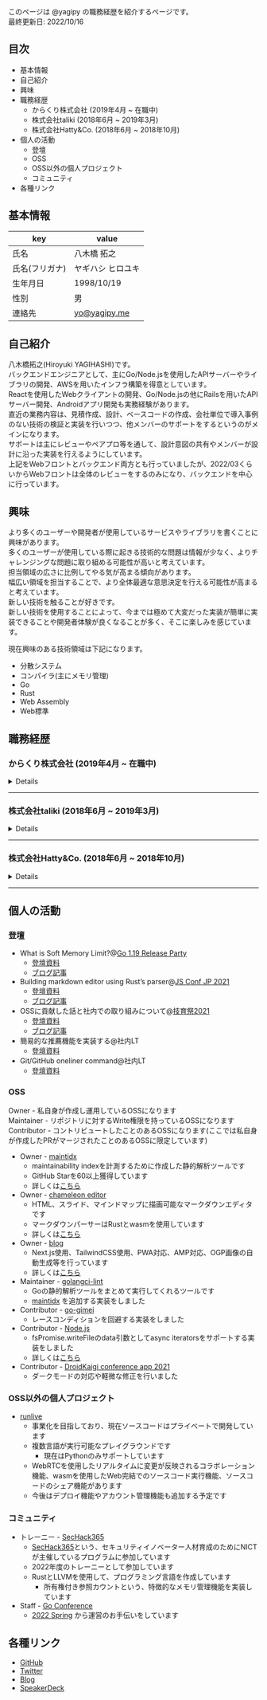このページは @yagipy の職務経歴を紹介するページです。  
最終更新日: 2022/10/16

## 目次
- 基本情報
- 自己紹介
- 興味
- 職務経歴
  - からくり株式会社 (2019年4月 ~ 在職中)
  - 株式会社taliki (2018年6月 ~ 2019年3月)
  - 株式会社Hatty&Co. (2018年6月 ~ 2018年10月)
- 個人の活動
  - 登壇
  - OSS
  - OSS以外の個人プロジェクト
  - コミュニティ
- 各種リンク

## 基本情報
| key      | value        |
|----------|--------------|
| 氏名       | 八木橋 拓之       |
| 氏名(フリガナ) | ヤギハシ ヒロユキ    |
| 生年月日     | 1998/10/19   |
| 性別       | 男            |
| 連絡先      | yo@yagipy.me |

## 自己紹介
八木橋拓之(Hiroyuki YAGIHASHI)です。  
バックエンドエンジニアとして、主にGo/Node.jsを使用したAPIサーバーやライブラリの開発、AWSを用いたインフラ構築を得意としています。  
Reactを使用したWebクライアントの開発、Go/Node.jsの他にRailsを用いたAPIサーバー開発、Androidアプリ開発も実務経験があります。  
直近の業務内容は、見積作成、設計、ベースコードの作成、会社単位で導入事例のない技術の検証と実装を行いつつ、他メンバーのサポートをするというのがメインになります。  
サポートは主にレビューやペアプロ等を通して、設計意図の共有やメンバーが設計に沿った実装を行えるようにしています。  
上記をWebフロントとバックエンド両方とも行っていましたが、2022/03くらいからWebフロントは全体のレビューをするのみになり、バックエンドを中心に行っています。

## 興味
より多くのユーザーや開発者が使用しているサービスやライブラリを書くことに興味があります。  
多くのユーザーが使用している際に起きる技術的な問題は情報が少なく、よりチャレンジングな問題に取り組める可能性が高いと考えています。  
担当領域の広さに比例してやる気が高まる傾向があります。  
幅広い領域を担当することで、より全体最適な意思決定を行える可能性が高まると考えています。  
新しい技術を触ることが好きです。  
新しい技術を使用することによって、今までは極めて大変だった実装が簡単に実装できることや開発者体験が良くなることが多く、そこに楽しみを感じています。

現在興味のある技術領域は下記になります。
- 分散システム
- コンパイラ(主にメモリ管理)
- Go
- Rust
- Web Assembly
- Web標準

## 職務経歴
### からくり株式会社 (2019年4月 ~ 在職中)
<details>

2019年4月に新卒入社。  
テックリード(Webフロントエンド/バックエンド)、教育グループリーダー、ソフトウェアエンジニアを担当しています。

#### テックリードとして (2021年4月 ~ 在職中)
<details>

Webフロントエンド/バックエンドに関する見積作成や設計、技術選定、レビュー(主に実装)、ドキュメンテーションを行いました。  
ただ、テックリード業のための工数が毎月あるわけではなく、ポイントポイントで(新規開発立ち上げの際や新しい技術を検証/導入する際など)工数をもらって行っています。  
主な実績は「ソフトウェアエンジニアとして」内の各プロジェクトごとにある「利用技術や技術選定に関する思考」の項目に書いています。

</details>

#### 教育グループリーダーとして (2020年9月 ~ 在職中)
<details>

教育グループでは、会社レベルでの教育に関する施策の立案や実行を担当しました。(メンバー数最大4名)  
エンジニア評価制度に関しても作成しました。  
施策の立案や実行の過程で、「学習する組織」や「リファクタリング•ウェットウェア」、「成人発達理論による能力の成長」という本を読み、体系的な能力開発に関する知識を得ることができました。  
主に行った施策は下記になります。

- KGI/KPIの立案・作成・運用
- エンジニア評価制度(コンピテンシーマトリクス)の立案・作成・運用
- エンジニアメンターシップ制度の立案・作成・実施・運用
- 研修制度のプラッシュアップ
- テックリードによる塾形式の勉強会の立案・実施
- ライブラリ/設計比較検討会の立案・実施
</details>

#### ソフトウェアエンジニアとして (2019年4月 ~ 在職中)
<details>

プロジェクトは抜粋しています。  
各プロジェクトの項目は**プロジェクト概要と担当領域**、**役割**、**担当工程**、**使用技術**、**担当業務**で構成されていますが、
リードエンジニアを担当したプロジェクトのみ**利用技術や技術選定に関する思考**を追加しています。  

プロジェクトの網羅性は下記ブログ記事の方が高いですが、このページの方が各プロジェクトをより詳細に書いています。  
[2021年の詳細](https://blog.yagipy.me/2021-in-review)  
[2020年の詳細](https://blog.yagipy.me/2020-in-review)

### オンライン診療アプリ(2021/11~現在)
<details>

#### プロジェクト概要と担当領域
オンライン診療や医師とのチャットを行うことができるアプリです。  
患者用のWebアプリと医療従事者用のWebアプリ、システム管理者用のWebアプリ、各Webアプリとネイティブアプリに提供するAPIサーバー、インフラ構築を担当しました。

#### 利用技術や技術選定に関する思考
TODO: 更新する
<!--
- Goの全面的な導入
- GraphQLによるスキーマ駆動開発の導入
- graphql-code-generatorを使用したAPI呼び出し処理及び型の自動生成
- entを使用した型安全なGo ORMの導入 
- Project-based monorepoの導入

GraphQLによるスキーマ駆動開発の導入の際に考えたことを書きます。
工事現場での無傷事故報告アプリで発生した下記問題の解決を試みました。
- リクエスト、レスポンスを過度に共通化したことによる無駄なパラメータの発生
-->

#### 役割  
- Webフロントエンド/バックエンドのリードエンジニア
- Webフロントエンド/バックエンドのプロジェクトマネジメント(メンバー数最大6名)
  - スケジュール/進捗管理
  - 品質管理(レビュー、ペアプロ)
  - 業務委託面談

#### 担当工程
- 要件定義、設計、実装、テスト

#### 使用技術
- Go
  - gqlgen
  - ent
- AWS
  - ECS on Fargate
  - Aurora(MySQL互換)
  - Amazon SNS
  - Amazon SES
  - CloudFront
- React
  - vite
  - ChakraUI
- GitHub Actions
- GMOPayment
- Twilio
- OMRON connect Cloud

#### 担当業務
- 設計(DB設計、API設計、技術選定)
- 外部APIとのフロー構築
- gqlgen、entを使用したベースコードの構築
- vite、chakra UI、graphql-code-generatorを使用したベースコードの構築
- GraphQL subscription、redis pub/sub、goroutineを使用したリアルタイムチャット機能の検証及び実装
- Twilioを使用したビデオ通話機能の実装(サーバー側)
- GMOPaymentを使用した定期課金機能
- お客さんとのMTG
  - 技術的な部分に関しての質問回答
- 工数見積

</details>

### 工事現場での無傷事故報告アプリ(2021/06~現在)
<details>

#### プロジェクト概要と担当領域
工事現場で無傷事故(ヒヤリハット)が発生した際に報告を行うアプリです。  
報告された内容を確認する管理者用のWeb画面、ネイティブアプリと管理者用Web画面に提供するAPI開発を担当しました。  

#### 利用技術や技術選定に関する思考
大きく3つのチャレンジを行いました。
- Goの部分的な導入
- gRPCを使用したスキーマ駆動開発の導入
- ECS on Fargateの導入

---

Goの部分的な導入の際に考えたことについて書きます。  
今まで会社がメインで使用していたサーバーサイドの言語はRubyでしたが、この案件で初めてGoを導入しました。  
この意思決定には、Rubyを辞めたい理由とGoを導入したい理由が関係しています。  
まず、Rubyを辞めたい理由ですが、下記になります。
- 動的型付け言語であり、実行しないとエラーの検出が難しい
- 実行速度が遅い
  - 大手ハウスメーカー顧客管理サービスで問題になっていました
- コミュニティが衰退してきていると感じる
  - [TIOBE index](https://www.tiobe.com/tiobe-index/ruby)や[State of the Octoverse](https://octoverse.github.com)等の情報から衰退していると判断しました
  - 技術的な部分ではないですし、多くの人が使っているから良いという訳ではないものの、OSSにおいてコミュニティは重要だと考えています
    - 特にRuby/Ruby on Railsは日本のコミュニティが盛んで、そこにとても大きな価値があると考えているため、コミュニティの衰退は致命的だと思っています

上記理由から、採用する言語は実行速度が早い静的型付け言語で、かつコミュニティが盛んである必要があり、いくつか候補がある中からGoを選択しました。(Goの他にKotlinとTypeScriptを検討しました)
Goを選択した理由としては下記になります。
- 静的型付け言語であり、コンパイル時にエラーを検出できる
- 実行速度が早い
- コミュニティが盛んである
- 言語仕様がシンプルであり、動的型付け言語を扱っていた人でも比較的容易に習得できる
  - Rubyを使っている人が多いのと、大規模なアプリになる可能性が高くプロジェクトに参加する人数が多くなることを考えると、習得難易度は重要でした
- 依存先を比較的少なくできる
  - 大手メガネメーカー店舗向けサービスで依存関係の更新を行う際に、依存先の数が多く大変で、かつ一部は更新の際にエラーが発生し古いバージョンで固定した経験がありました
  - そのため、依存先を少なくできることは魅力的でした

ただ、社内でGoを書ける人が少なかったので、アプリケーションレイヤをマイクロサービス化し、部分的かつ段階的にGoを導入しました。  
具体的にはゲートウェイサーバーはGo、他のサーバーは書けるメンバーが多く社内に知見がたまっているという点でRubyを採用しました。
サーバー間の通信はgRPCを使用しました。
なぜサーバー間通信にgRPCを使用しているかは後述しています。

---

次に、gRPCを使用したスキーマ駆動開発の導入の際に考えたことについて書きます。  
APIのインターフェースはフロントエンドとバックエンドの間で共通の認識を持つ必要があります。  
今までのプロジェクトではAPIのインターフェースはドキュメントか口頭によって共有されていました。  
しかし、下記のような問題が発生していました。  
- ドキュメント
  - 必要な情報が足りない等の不備が発生する可能性がある
  - APIの数が多くなると管理が難しくなり、実装とドキュメントの内容が乖離してしまう
  - 人によって書き方にばらつきがあり、認識を合わせるのに時間がかかる
- 口頭
  - 共有された内容を後から参照できない

上記の問題を解決するために、gRPCを使用したスキーマ駆動開発を導入しました。  
スキーマ駆動開発を導入したことによって、各クライアントとの意思疎通が容易になり、ドキュメンテーションにかかる時間も削減できました。  
かつ、型不一致によるエラーも事前に検知することができるようになりました。  
gRPCではなくOpenAPIを使用することも考えましたが、下記のような理由からgRPCを採用しました。
- ゲートウェイサーバーと他のサーバー間の通信はgRPCを使用しており、インターフェース定義言語を統一したいため
  - なぜサーバー間通信にgRPCを使用しているかは下記2つが理由になります
    - プライベートなAPIなので、標準的なHTTP技術のみで叩ける必要がないため
    - HTTPのことを考えて、URLパスやHTTPメソッド等を決める必要がないため
    - [こちらの記事](https://cloud.google.com/blog/ja/products/api-management/understanding-grpc-openapi-and-rest-and-when-to-use-them)を参考にして選定を行いました
- grpc-gatewayを使用することで、各クライアントにREST APIを提供することが容易に可能だったため  
  - このことによって、gRPCを導入した影響を最小限にすることができました

---

最後に、ECS on Fargateの導入をした際に考えたことについて書きます。
ECS on Fargateは、サーバーレスかつコンテナ化を実現するために導入を行いましたので、ここではなぜサーバーレスかつコンテナ化を実現したかったのかについて書きます。
今まではAWS EC2にAnsibleでプロビジョニングする形でしたが、下記のような問題がありました。
- 初回と2回目以降の処理をそれぞれ記述しなければならない
- 開発環境とSTG/PRD環境でそれぞれ実行環境が違う
  - 実行環境が異なるため、開発環境で再現しない不具合が発生しやすい
  - Ansible自体はVagrantで仮想環境を立てて動作確認をしていたが、Ansibleの動作確認のために仮想環境を立てるのはコストに見合わないと考えていました
    - 実際にその上でアプリを動かすと同じ実行環境で実行できますが、計算リソース的に無駄が多いと考えていました
- EC2関連の管理作業が後回しにされていた

上記の問題を、サーバーレスかつコンテナ化をすることで解決したいと考えました。  
サーバーレスかつコンテナ化することで、上記問題の解決に加えて、インフラ管理コストの大幅な軽減、AutoScalingの容易化及び高速化を実現できました。  
なお、コントロールプレーンはEKSでも可能でしたが、EKSはECSに比べて学習コストおよび運用コストが高いと考えており、今後何かしらの課題が発生した際はEKSにする可能性はあるが、問題が発生するまではECSで良いと判断しました。

#### 役割
- Webフロントエンド、バックエンドのリードエンジニア
- Webフロントエンド、バックエンドのプロジェクトマネジメント(メンバー数最大5名)
  - スケジュール、進捗管理
  - 品質管理(レビュー、ペアプロ)

#### 担当工程
- 要件定義、設計、実装、テスト

#### 技術  
- gRPC
- Go
  - grpc-gateway
- Ruby
  - guard
- ECS on Fargate
- GitHub Actions
- React
  - Next.js
  - Recoil
  - TailwindCSS

#### 担当業務
- 設計(DB設計、API設計、技術選定)
- grpc-gatewayを使用したgatewayサーバーのベースコード作成
- Rubyを使用したgRPCサーバーのベースコード作成
- Next.jsを使用した Web クライアントのベースコード作成
- ECS on Fargateでのインフラ構築
- GitHub Actionsを使用した自動デプロイフローの構築
- guardを使用したRubyサーバーのオートリロード

</details>

### 認証認可基盤システム(2020/10~現在)
<details>

#### プロジェクト概要と担当領域
社員が使うアプリの認証が各アプリのサーバーで実装しており、情報が散在していた。
その情報を集約することを目的に認証認可基盤を作成。
Web管理画面とAPI開発を担当。

#### 利用技術や技術選定に関する思考
インフラ構成や言語については、お客さんの方から要望があったため、要望に答える形で実装しました。  
APIはAPI Gateway + Lambdaの構成になっています。  
DBはRDSを使用しています。(コネクション管理はRDS Proxyを使用しています。)  
管理画面は"アクセスをプライベートネットワークに閉じたい"という要件があったため、会社でよく使っていたS3の静的Webサイトホスティングを使用して、プライベートIPのみを設定できないか調査を行いました。  
上記を調査しているタイミングでAWS PrivateLink for Amazon S3の一般提供が開始され、これで可能になると考えていたのですが、静的WebサイトホスティングはPrivateLinkに対応していないことがわかりました。  
最終的にはEC2でホスティング(Nginxを使用しています)を行いました。

最初はお客さんの方でもAWS Web コンソールでインフラを変更する可能性があるということだったので、API全体の管理ライブラリは導入せず、デプロイや環境変数の切り替えはシェルスクリプトを独自に組んで使用していました。  
Serverless FrameworkやAWS SAMはインフラの設定に意図しない変更が出てしまうことを懸念して導入を見送っていました。  
ですが、取引会社さんの方で変更する部分が大体分かってきたというのもあり、取引会社さんと交渉し、大きな機能追加開発が入るタイミングでServerless Frameworkを導入しました。  
導入によって基盤全体の見通しが良くなっただけではなく、属人化の排除、インフラ設定の共通化、テスト環境と開発環境での実行が容易に出来るようになりました。  
なお、上記のタイミングでJavaScriptからTypeScriptへの移行も行い、より安全に開発を行えるようになりました。

TODO: 更新する
Webアプリは新しくRecoilを導入しました。

#### 役割
- Webフロントエンド、バックエンドのリードエンジニア
- Webフロントエンド、バックエンドのプロジェクトマネジメント(メンバー数最大2名)
  - スケジュール、進捗管理
  - 品質管理(レビュー、ペアプロ)

#### 担当工程
- 要件定義、設計、実装、テスト

#### 使用技術
- Serverless Framework
- Node.js(JavaScript、TypeScript)
  - prisma
  - ldapjs
  - bcryptjs
  - samba-client
  - sequelize
- AWS
  - Lambda
  - API Gateway
  - EC2(踏み台サーバー、管理画面のホスティングサーバーとして使用)
  - RDS
  - RDS Proxy
- Nginx
- React
  - Next.js
  - Recoil
  - TailwindCSS

#### 担当業務
- 技術選定
- Serverless Frameworkを使用したベースコードの作成
- Next.js、Recoil、TailwindCSSを使用したベースコードの作成
- LDAP認証の実装
- Sambaへのファイルアップロード実装
  - Lambda上でAmazonLinux2のネイティブバイナリパッケージ(samba-client)を使用することで実現
- CSVをstreamにして読み込みつつDBにインサートするバッチ処理の実装
- 各種APIの実装

</details>

### 宿泊者管理サービス(2020/6 ~ 2020/9)
<details>

#### プロジェクト概要と担当領域
宿泊者の入退室を管理したり、管理者とチャットやビデオ通話を行うことが出来るアプリ。
管理者が使用するWebアプリとAPIサーバーを担当。

#### 利用技術や技術選定に関する思考
大きく3つのチャレンジを行いました。
- GraphQLの導入
- Next.jsの導入
- Terraformを使用したIaCの導入

GraphQLの導入ですが、大手ハウスメーカー顧客管理サービスで発生していた問題を解決することを試みました。
主に問題となっていたのは下記の3つです。
- 画面の表示要素を変えるたびに、API側のコードを修正する必要がある
- 1画面で複数のAPIを叩いており、画面描画に遅れが出ていた/フロント側で取得した値を管理しづらい
- APIが様々な画面で叩かれているため、どのレスポンスの値がどこで使われているか把握しづらく、レスポンスの値を削除しにくい

解決策として、下記の2つを候補として考えました。
- RESTにextendsやfieldsというリクエストパラメータを追加し、レスポンスをリクエストパラメータに応じて変更するようにする
- GraphQLを使用する

どちらでも解決可能でしたが、下記の理由によりGraphQLを採用しました。
- アプリの比較的小規模であり、挑戦的な技術選定が可能であるため
- 今後社内でGraphQLを導入する可能性を考慮し、小規模なアプリで使用することで影響範囲を最小限にしつつ社内にGraphQLの知見をためることができるため
- コアロジックを分離しておけば低コストでRESTへの切り替えが可能であると判断したため

その結果、問題が解決されただけではなく、今後の開発においてもGraphQLという選択肢を取ることが以前より容易になり、会社全体としても問題解決の幅が広がったと考えています。

TODO: Next.jsの導入の思考を書く  
TODO: Terraformを使用したIaCの導入の思考を書く

#### 役割
- Webフロントエンドのリードエンジニア
- バックエンドのリードエンジニア

#### 担当工程
- 要件定義、設計、実装、テスト

#### 使用技術
- Ruby on Rails
  - graphql-ruby
- React
  - Next.js
- terraform

#### 担当業務
- graphql-rubyを使用したGraphQLサーバーのベースコード作成
- Next.jsを使用したWebアプリのベースコード作成
- terraformを使用したインフラ構築

</details>

### 大手ハウスメーカー顧客管理サービス(2020/2 ~ 2020/6)
<details>

#### プロジェクト概要と担当領域
ハウスメーカーと住宅を購入した顧客がコミュニケーションを取るアプリ。
顧客が使用するWebアプリと大手ハウスメーカーが使用するWebアプリ、それぞれのWeb画面に提供するAPIの開発を担当。

#### 役割   
- Webフロントエンドエンジニア
- バックエンドエンジニア

#### 担当工程
- 要件定義、設計、実装、テスト

#### 使用技術  
- Ruby on Rails
- React
  - react-pdf
  - react-table

#### 担当業務  
- 複数画面のAPI繋ぎ込み(Webフロント)
- react-pdfを使用したWebフロントでのPDF生成(Webフロント)
- 複数ファイルのアップロード機能(Webフロント/バックエンド)
- react-tableを使用した週次カレンダー機能の作成(Webフロント/バックエンド)  
- 各区分ごとにソートを行う処理(バックエンド)
- パフォーマンスの最適化(バックエンド)

</details>

### 大手メガネメーカー店舗向けサービス(2019/6 ~ 2020/9)
<details>

#### プロジェクト概要と担当領域
メガネの販促アプリ。購入後は保険証をアプリで管理することが出来る。
実際にメガネを購入するユーザーが使用するAndroidアプリと、ネイティブアプリに提供するAPIサーバーを作成。

#### 役割
- バックエンドエンジニア
- Androidエンジニア

#### 担当工程
- 設計、実装、テスト

#### 使用技術
- Ruby
  - Ruby on Rails
- Java(Android)

#### 担当業務
- バックエンド
  - 友達招待機能
  - Railsアップグレード(4.2->5.2)
  - GMOPaymentを使用した決済機能のベース実装
- Android
  - 楽天Pay、LINEPayの決済機能
  - クレジットカードのカメラ読み取り機能

</details>

</details>

</details>

---

### 株式会社taliki (2018年6月 ~ 2019年3月)
<details>

インターンとして参画、インフラエンジニアを担当しました。

#### プロジェクト概要と担当領域
SNS上で応援を集められるサービス"[ちあちあ](https://prtimes.jp/main/html/rd/p/000000003.000036295.html)"のインフラ構築を担当しました。

#### 役割
- インフラエンジニア

#### 使用技術
- AWS
  - EC2
  - ELB
  - Route53
- Nginx
- PostgreSQL

#### 担当工程
- 実装(インフラ構築)

#### 担当業務
- EC2上にDjango実行環境の構築
  - DB: PostgreSQL
  - Webサーバー: Nginx
- お名前.comからRoute53へのドメイン移管
- お名前.comからRoute53へDNSを変更

</details>

---

### 株式会社Hatty&Co. (2018年6月 ~ 2018年10月)
<details>

1人目のエンジニアとして参画、CTOを担当しました。  

#### プロジェクト概要と担当領域
大学のサークルを経由してチャットできるマッチングアプリ、"Camel"の構築を担当しました。  
資金調達や開発が難航したため、リリースには至りませんでした。

#### 役割
- エンジニア
- CTO

#### 使用技術
- Ruby on Rails
- AWS
  - EC2
  - ELB
  - Route53
  - RDS
- Nginx
- MySQL

#### 担当工程
- 要件定義、設計、実装、テスト

#### 担当業務
- 機能一覧の作成
- API設計
- DB設計
- ユーザー、グループ、チャットルームのCRUD等、主要な機能を実装

</details>

---

## 個人の活動
### 登壇
- What is Soft Memory Limit?@[Go 1.19 Release Party](https://gocon.connpass.com/event/253355)
  - [登壇資料](https://speakerdeck.com/yagipy/what-is-soft-memory-limit)
  - [ブログ記事](https://blog.yagipy.me/go119party)
- Building markdown editor using Rust’s parser@[JS Conf JP 2021](https://jsconf.jp/2021)
  - [登壇資料](https://speakerdeck.com/yagipy/building-markdown-editor-using-rusts-parser)
  - [ブログ記事](https://blog.yagipy.me/jsconfjp-2021)
- OSSに貢献した話と社内での取り組みについて@[技育祭2021](https://talent.supporterz.jp/geeksai/2021)
  - [登壇資料](https://speakerdeck.com/yagipy/ossnigong-xian-sitahua-toshe-nei-tefalsequ-rizu-minituite)
  - [ブログ記事](https://blog.yagipy.me/geeksai-lt)
- 簡易的な推薦機能を実装する@社内LT
  - [登壇資料](https://speakerdeck.com/yagipy/jian-yi-de-natui-jian-ji-neng-woshi-zhuang-suru)
- Git/GitHub oneliner command@社内LT
  - [登壇資料](https://speakerdeck.com/yagipy/github-oneliner-command)

### OSS
Owner - 私自身が作成し運用しているOSSになります  
Maintainer - リポジトリに対するWrite権限を持っているOSSになります  
Contributor - コントリビュートしたことのあるOSSになります(ここでは私自身が作成したPRがマージされたことのあるOSSに限定しています)

- Owner - [maintidx](https://github.com/yagipy/maintidx)
  - maintainability indexを計測するために作成した静的解析ツールです 
  - GitHub Starを60以上獲得しています
  - 詳しくは[こちら](https://blog.yagipy.me/analyze-maintainability-index)
- Owner - [chameleon editor](https://cameleon-editor.netlify.app/)
  - HTML、スライド、マインドマップに描画可能なマークダウンエディタです 
  - マークダウンパーサーはRustとwasmを使用しています
  - 詳しくは[こちら](https://blog.yagipy.me/md-editor-with-rust-parser-on-the-web)
- Owner - [blog](https://blog.yagipy.me/)
  - Next.js使用、TailwindCSS使用、PWA対応、AMP対応、OGP画像の自動生成等を行っています
  - 詳しくは[こちら](https://blog.yagipy.me/build-blog)
- Maintainer - [golangci-lint](https://github.com/golangci/golangci-lint)
  - Goの静的解析ツールをまとめて実行してくれるツールです
  - [maintidx](https://github.com/yagipy/maintidx) を追加する実装をしました
- Contributor - [go-gimei](https://github.com/mattn/go-gimei)
  - レースコンディションを回避する実装をしました
- Contributor - [Node.js](https://github.com/nodejs/node)
  - fsPromise.writeFileのdata引数としてasync iteratorsをサポートする実装をしました
  - 詳しくは[こちら](https://blog.yagipy.me/nodejs-writefile-support-async-iterators)
- Contributor - [DroidKaigi conference app 2021](https://github.com/DroidKaigi/conference-app-2021)
  - ダークモードの対応や軽微な修正を行いました

### OSS以外の個人プロジェクト
- [runlive](https://runlive.netlify.app/)
  - 事業化を目指しており、現在ソースコードはプライベートで開発しています 
  - 複数言語が実行可能なプレイグラウンドです
    - 現在はPythonのみサポートしています
  - WebRTCを使用したリアルタイムに変更が反映されるコラボレーション機能、wasmを使用したWeb完結でのソースコード実行機能、ソースコードのシェア機能があります 
  - 今後はデプロイ機能やアカウント管理機能も追加する予定です

### コミュニティ
- トレーニー - [SecHack365](https://sechack365.nict.go.jp)
  - [SecHack365](https://sechack365.nict.go.jp)という、セキュリティイノベーター人材育成のためにNICTが主催しているプログラムに参加しています
  - 2022年度のトレーニーとして参加しています
  - RustとLLVMを使用して、プログラミング言語を作成しています
    - 所有権付き参照カウントという、特徴的なメモリ管理機能を実装しています
- Staff - [Go Conference](https://gocon.jp)
  - [2022 Spring](https://gocon.jp/2022spring/) から運営のお手伝いをしています

## 各種リンク
- [GitHub](https://github.com/yagipy)
- [Twitter](https://twitter.com/yagipy_)
- [Blog](https://blog.yagipy.me)
- [SpeakerDeck](https://speakerdeck.com/yagipy)
